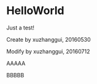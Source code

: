 # HelloWorld
Just a test!

Create by xuzhanggui, 20160530

Modify by xuzhanggui, 20160712

AAAAA

BBBBB
